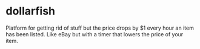 # dollarfish
Platform for getting rid of stuff but the price drops by $1 every hour an item has been listed.  Like eBay but with a timer that lowers the price of your item.
